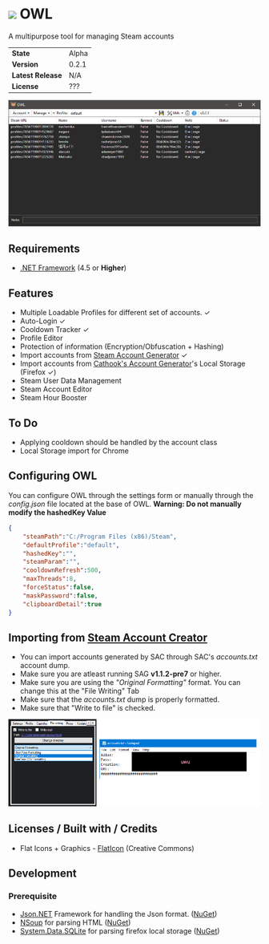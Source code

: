 # <img width=34 src="owl/icon.ico" /> OWL
A multipurpose tool for managing Steam accounts
<table>
    <tr><td><b>State</b></td><td>Alpha</td></tr>
    <tr><td><b>Version</b></td><td>0.2.1</td></tr>
    <tr><td><b>Latest Release</b></td><td>N/A</td></tr>
    <tr><td><b>License</b></td><td>???</td></tr>
</table>

<img src="ss.png"/>

## Requirements
* <a href="https://dotnet.microsoft.com/download/dotnet-framework">.NET Framework</a> (4.5 or <b>Higher</b>)

## Features
* Multiple Loadable Profiles for different set of accounts. ✓
* Auto-Login ✓
* Cooldown Tracker ✓
* Profile Editor
* Protection of information (Encryption/Obfuscation + Hashing)
* Import accounts from <a href="https://github.com/Ashesh3/Steam-Account-Generator">Steam Account Generator</a> ✓
* Import accounts from  <a href="https://accgen.cathook.club">Cathook's Account Generator</a>'s Local Storage (Firefox ✓)
* Steam User Data Management
* Steam Account Editor
* Steam Hour Booster

## To Do
* Applying cooldown should be handled by the account class
* Local Storage import for Chrome

## Configuring OWL
You can configure OWL through the settings form or manually through the <i>config.json</i> file located at the base of OWL.
<b>Warning: Do not manually modify the hashedKey Value</b>

```json
{
    "steamPath":"C:/Program Files (x86)/Steam",
    "defaultProfile":"default",
    "hashedKey":"",
    "steamParam":"",
    "cooldownRefresh":500,
    "maxThreads":8,
    "forceStatus":false,
    "maskPassword":false,
    "clipboardDetail":true
}
```

## Importing from <a href="https://github.com/Ashesh3/Steam-Account-Generator">Steam Account Creator</a>
* You can import accounts generated by SAC through SAC's <i>accounts.txt</i> account dump.
* Make sure you are atleast running SAG <b>v1.1.2-pre7</b> or higher.
* Make sure you are using the <i>"Original Formatting"</i> format. You can change this at the "File Writing" Tab
* Make sure that the <i>accounts.txt</i> dump is properly formatted.
* Make sure that "Write to file" is checked.

<img src="ss2.png"/>

## Licenses / Built with / Credits
* Flat Icons + Graphics - <a href="https://www.flaticon.com/">FlatIcon</a> (Creative Commons)

## Development
### Prerequisite
* <a href="https://www.newtonsoft.com/json">Json.NET</a> Framework for handling the Json format. (<a href="https://www.nuget.org/packages/Newtonsoft.Json/">NuGet</a>)
* <a href="https://github.com/GeReV/NSoup">NSoup</a> for parsing HTML (<a href="https://www.nuget.org/packages/NSoup/">NuGet</a>)
* <a href="https://system.data.sqlite.org/index.html/doc/trunk/www/index.wiki">System.Data.SQLite</a> for parsing firefox local storage (<a href="https://www.nuget.org/packages/System.Data.SQLite/">NuGet</a>)